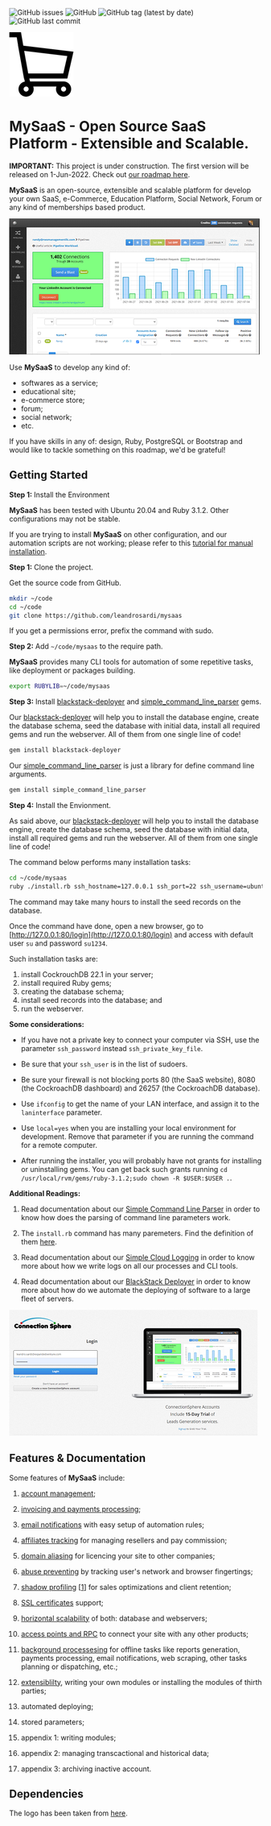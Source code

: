 ![GitHub issues](https://img.shields.io/github/issues/leandrosardi/mysaas) ![GitHub](https://img.shields.io/github/license/leandrosardi/mysaas) ![GitHub tag (latest by date)](https://img.shields.io/github/v/tag/leandrosardi/mysaas) ![GitHub last commit](https://img.shields.io/github/last-commit/leandrosardi/mysaas)

![logo](./logo.png)

# MySaaS - Open Source SaaS Platform - Extensible and Scalable.  

**IMPORTANT:**
This project is under construction.
The first version will be released on 1-Jun-2022.
Check out [our roadmap here](https://github.com/users/leandrosardi/projects/5).

**MySaaS** is an open-source, extensible and scalable platform for develop your own SaaS, e-Commerce, Education Platform, Social Network, Forum or any kind of memberships based product.

![dashboard example](./docu/thumbnails/dashboard.png)

Use **MySaaS** to develop any kind of:
- softwares as a service;
- educational site;
- e-commerce store;
- forum;
- social network;
- etc.

If you have skills in any of: design, Ruby, PostgreSQL or Bootstrap and would like to tackle something on this roadmap, we'd be grateful!

## Getting Started

**Step 1:** Install the Environment

**MySaaS** has been tested with Ubuntu 20.04 and Ruby 3.1.2.
Other configurations may not be stable.

If you are trying to install **MySaaS** on other configuration, and our automation scripts are not working; please refer to this [tutorial for manual installation](https://github.com/leandrosardi/mysaas/issues/16#issuecomment-1137154114). 

**Step 1:** Clone the project.

Get the source code from GitHub.

```bash
mkdir ~/code
cd ~/code
git clone https://github.com/leandrosardi/mysaas
```

If you get a permissions error, prefix the command with sudo.

**Step 2:** Add `~/code/mysaas` to the require path.

**MySaaS** provides many CLI tools for automation of some repetitive tasks, like deployment or packages building.

```bash
export RUBYLIB=~/code/mysaas
```

**Step 3:** Install [blackstack-deployer](https://github.com/leandrosardi/blackstack-deployer) and [simple_command_line_parser](https://github.com/leandrosardi/simple_command_line_parser) gems.

Our [blackstack-deployer](https://github.com/leandrosardi/blackstack-deployer) will help you to install the database engine, create the database schema, seed the database with initial data, install all required gems and run the webserver. All of them from one single line of code!

```bash
gem install blackstack-deployer
```

Our [simple_command_line_parser](https://github.com/leandrosardi/simple_command_line_parser) is just a library for define command line arguments.

```bash
gem install simple_command_line_parser
```

**Step 4:** Install the Envionment.

As said above, our [blackstack-deployer](https://github.com/leandrosardi/blackstack-deployer) will help you to install the database engine, create the database schema, seed the database with initial data, install all required gems and run the webserver. All of them from one single line of code!

The command below performs many installation tasks:

```bash
cd ~/code/mysaas
ruby ./install.rb ssh_hostname=127.0.0.1 ssh_port=22 ssh_username=ubuntu ssh_private_key_file=./plank.pem local=yes laninterface=eth0
```

The command may take many hours to install the seed records on the database.

Once the command have done, open a new browser, go to [http://127.0.0.1:80/login](http://127.0.0.1:80/login) and access with default user `su` and password `su1234`.


Such installation tasks are:
1. install CockrouchDB 22.1 in your server; 
2. install required Ruby gems;
3. creating the database schema; 
4. install seed records into the database; and
5. run the webserver.


**Some considerations:**

- If you have not a private key to connect your computer via SSH, use the parameter `ssh_password` instead `ssh_private_key_file`.

- Be sure that your `ssh_user` is in the list of sudoers.

- Be sure your firewall is not blocking ports 80 (the SaaS website), 8080 (the CockroachDB dashboard) and 26257 (the CockroachDB database).

- Use `ifconfig` to get the name of your LAN interface, and assign it to the `laninterface` parameter.

- Use `local=yes` when you are installing your local environment for development. Remove that parameter if you are running the command for a remote computer.

- After running the installer, you will probably have not grants for installing or uninstalling gems. You can get back such grants running `cd /usr/local/rvm/gems/ruby-3.1.2;sudo chown -R $USER:$USER .`.


**Additional Readings:**

1. Read documentation about our [Simple Command Line Parser](https://github.com/leandrosardi/simple_command_line_parser) in order to know how does the parsing of command line parameters work.

2. The `install.rb` command has many paremeters. Find the definition of them [here](https://github.com/leandrosardi/mysaas/blob/0.0.1/install.rb#L11).

3. Read documentation about our [Simple Cloud Logging](https://github.com/leandrosardi/simple_cloud_logging) in order to know more about how we write logs on all our processes and CLI tools.

4. Read documentation about our [BlackStack Deployer](https://github.com/leandrosardi/blackstack-deployer) in order to know more about how do we automate the deploying of software to a large fleet of servers.


![login screen](./docu/thumbnails/login.png)

## Features & Documentation

Some features of **MySaaS** include:

1. [account management](./docu/1.accounts-management.md);

2. [invoicing and payments processing](./docu/2.invoicing-and-payments-processing.md);

3. [email notifications](./docu/3.email-notifications.md) with easy setup of automation rules;

4. [affiliates tracking](./docu/4.affiliates-tracking.md) for managing resellers and pay commission;

5. [domain aliasing](./docu/5.domain-aliasing.md) for licencing your site to other companies;

6. [abuse preventing](./docu/6.abuse-preventing.md) by tracking user's network and browser fingertings;

7. [shadow profiling](./docu/7.shadow-profiling.md) [[1](https://en.wikipedia.org/wiki/Shadow_profile)] for sales optimizations and client retention;

8. [SSL certificates](./docu/8.ssl-certificates.md) support;

9. [horizontal scalability](./docu/9.horizontal-scalability.md) of both: database and webservers;

10. [access points and RPC](./docu/10.access-points-and-rpc.md) to connect your site with any other products;

11. [background processesing](./docu/11.background-processesing.md) for offline tasks like reports generation, payments processing, email notifications, web scraping, other tasks planning or dispatching, etc.;

12. [extensiblilty](./docu/12.extensiblilty.md), writing your own modules or installing the modules of thirth parties;

13. automated deploying;

14. stored parameters;

15. appendix 1: writing modules;

16. appendix 2: managing transcactional and historical data;

17. appendix 3: archiving inactive account.

## Dependencies

The logo has been taken from [here](https://www.shareicon.net/supermarket-shopping-store-commerce-and-shopping-online-store-shopping-cart-commerce-802984).
